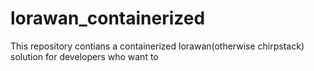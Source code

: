 # lorawan_containerized
This repository contians a containerized lorawan(otherwise chirpstack) solution for developers who want to 
